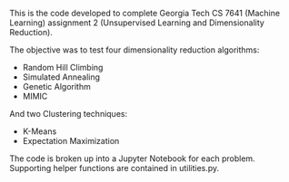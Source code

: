 This is the code developed to complete Georgia Tech CS 7641 (Machine Learning) assignment 2 (Unsupervised Learning and Dimensionality Reduction).

The objective was to test four dimensionality reduction algorithms:

* Random Hill Climbing
* Simulated Annealing
* Genetic Algorithm
* MIMIC

And two Clustering techniques:

* K-Means
* Expectation Maximization

The code is broken up into a Jupyter Notebook for each problem. Supporting helper functions are contained in utilities.py.